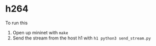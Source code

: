 # h264

To run this

1. Open up mininet with `make`
2. Send the stream from the host h1 with `h1 python3 send_stream.py`
